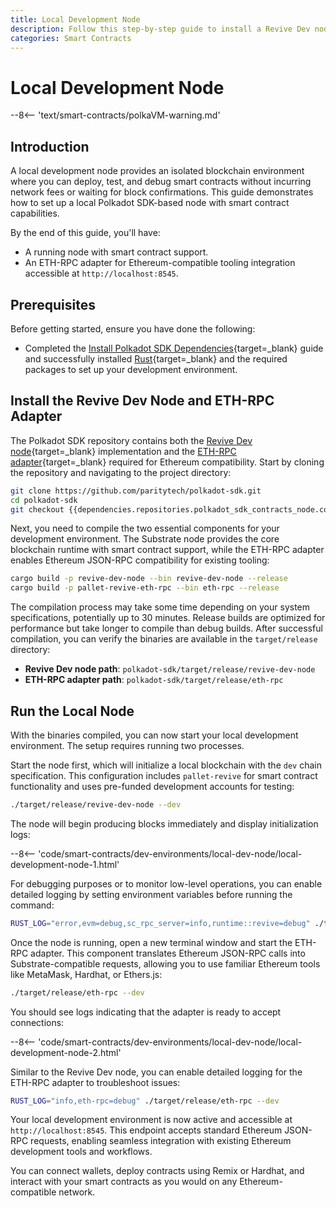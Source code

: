 ```yaml
---
title: Local Development Node
description: Follow this step-by-step guide to install a Revive Dev node and ETH-RPC adapter for smart contract development in a local environment.
categories: Smart Contracts
---
```


# Local Development Node

--8<-- 'text/smart-contracts/polkaVM-warning.md'

## Introduction

A local development node provides an isolated blockchain environment where you can deploy, test, and debug smart contracts without incurring network fees or waiting for block confirmations. This guide demonstrates how to set up a local Polkadot SDK-based node with smart contract capabilities.

By the end of this guide, you'll have:

- A running node with smart contract support.
- An ETH-RPC adapter for Ethereum-compatible tooling integration accessible at `http://localhost:8545`.

## Prerequisites

Before getting started, ensure you have done the following:

- Completed the [Install Polkadot SDK Dependencies](/parachains/install-polkadot-sdk/){target=\_blank} guide and successfully installed [Rust](https://www.rust-lang.org/){target=\_blank} and the required packages to set up your development environment.

## Install the Revive Dev Node and ETH-RPC Adapter

The Polkadot SDK repository contains both the [Revive Dev node](https://github.com/paritytech/polkadot-sdk/tree/{{dependencies.repositories.polkadot_sdk_contracts_node.commit_dev_node}}/substrate/frame/revive/dev-node){target=\_blank} implementation and the [ETH-RPC adapter](https://github.com/paritytech/polkadot-sdk/tree/{{dependencies.repositories.polkadot_sdk_contracts_node.commit_dev_node}}/substrate/frame/revive/rpc){target=\_blank} required for Ethereum compatibility. Start by cloning the repository and navigating to the project directory:

```bash
git clone https://github.com/paritytech/polkadot-sdk.git
cd polkadot-sdk
git checkout {{dependencies.repositories.polkadot_sdk_contracts_node.commit_dev_node}}
```

Next, you need to compile the two essential components for your development environment. The Substrate node provides the core blockchain runtime with smart contract support, while the ETH-RPC adapter enables Ethereum JSON-RPC compatibility for existing tooling:

```bash
cargo build -p revive-dev-node --bin revive-dev-node --release
cargo build -p pallet-revive-eth-rpc --bin eth-rpc --release
```

The compilation process may take some time depending on your system specifications, potentially up to 30 minutes. Release builds are optimized for performance but take longer to compile than debug builds. After successful compilation, you can verify the binaries are available in the `target/release` directory:

- **Revive Dev node path**: `polkadot-sdk/target/release/revive-dev-node`
- **ETH-RPC adapter path**: `polkadot-sdk/target/release/eth-rpc`

## Run the Local Node

With the binaries compiled, you can now start your local development environment. The setup requires running two processes.

Start the node first, which will initialize a local blockchain with the `dev` chain specification. This configuration includes `pallet-revive` for smart contract functionality and uses pre-funded development accounts for testing:

```bash
./target/release/revive-dev-node --dev
```

The node will begin producing blocks immediately and display initialization logs:

--8<-- 'code/smart-contracts/dev-environments/local-dev-node/local-development-node-1.html'

For debugging purposes or to monitor low-level operations, you can enable detailed logging by setting environment variables before running the command:

```bash
RUST_LOG="error,evm=debug,sc_rpc_server=info,runtime::revive=debug" ./target/release/revive-dev-node --dev
```

Once the node is running, open a new terminal window and start the ETH-RPC adapter. This component translates Ethereum JSON-RPC calls into Substrate-compatible requests, allowing you to use familiar Ethereum tools like MetaMask, Hardhat, or Ethers.js:

```bash
./target/release/eth-rpc --dev
```

You should see logs indicating that the adapter is ready to accept connections:

--8<-- 'code/smart-contracts/dev-environments/local-dev-node/local-development-node-2.html'

Similar to the Revive Dev node, you can enable detailed logging for the ETH-RPC adapter to troubleshoot issues:

```bash
RUST_LOG="info,eth-rpc=debug" ./target/release/eth-rpc --dev
```

Your local development environment is now active and accessible at `http://localhost:8545`. This endpoint accepts standard Ethereum JSON-RPC requests, enabling seamless integration with existing Ethereum development tools and workflows. 

You can connect wallets, deploy contracts using Remix or Hardhat, and interact with your smart contracts as you would on any Ethereum-compatible network.
